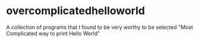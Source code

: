 # overcomplicatedhelloworld
A collection of programs that I found to be very worthy to be selected "Most Complicated way to print Hello World"
